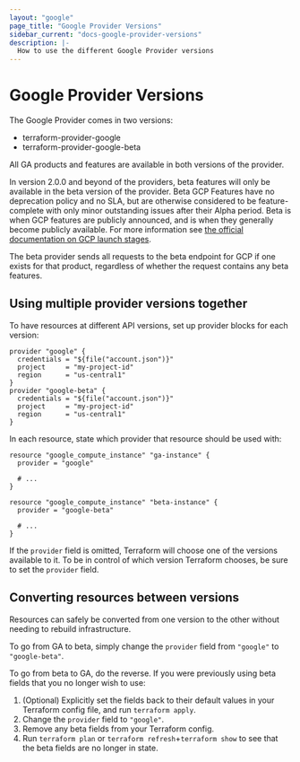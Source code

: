 ```yaml
---
layout: "google"
page_title: "Google Provider Versions"
sidebar_current: "docs-google-provider-versions"
description: |-
  How to use the different Google Provider versions
---
```


# Google Provider Versions

The Google Provider comes in two versions:

* terraform-provider-google
* terraform-provider-google-beta

All GA products and features are available in both versions of the provider.

In version 2.0.0 and beyond of the providers, beta features will only be available in the beta version of the provider.
Beta GCP Features have no deprecation policy and no SLA, but are otherwise considered to be feature-complete
with only minor outstanding issues after their Alpha period. Beta is when GCP
features are publicly announced, and is when they generally become publicly
available. For more information see [the official documentation on GCP launch stages](https://cloud.google.com/terms/launch-stages).

The beta provider sends all requests to the beta endpoint for GCP if one exists for that product, regardless of whether the request contains any beta features.

## Using multiple provider versions together

To have resources at different API versions, set up provider blocks for each version:

```hcl
provider "google" {
  credentials = "${file("account.json")}"
  project     = "my-project-id"
  region      = "us-central1"
}
provider "google-beta" {
  credentials = "${file("account.json")}"
  project     = "my-project-id"
  region      = "us-central1"
}
```

In each resource, state which provider that resource should be used with:

```hcl
resource "google_compute_instance" "ga-instance" {
  provider = "google"

  # ...
}

resource "google_compute_instance" "beta-instance" {
  provider = "google-beta"

  # ...
}
```

If the `provider` field is omitted, Terraform will choose one of the versions available to it. To be in control of which version Terraform chooses, be sure to set the `provider` field.

## Converting resources between versions

Resources can safely be converted from one version to the other without needing to rebuild infrastructure.

To go from GA to beta, simply change the `provider` field from `"google"` to `"google-beta"`.

To go from beta to GA, do the reverse. If you were previously using beta fields that you no longer wish to use:

1. (Optional) Explicitly set the fields back to their default values in your Terraform config file, and run `terraform apply`.
1. Change the `provider` field to `"google"`.
1. Remove any beta fields from your Terraform config.
1. Run  `terraform plan` or `terraform refresh`+`terraform show` to see that the beta fields are no longer in state.
